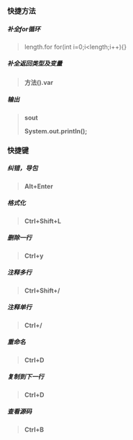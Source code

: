 ### 快捷方法

##### 补全for循环

>length.for
>for(int i=0;i<length;i++){}

##### 补全返回类型及变量

> **方法().var**

##### 输出

> **sout**
>
> **System.out.println();**



### 快捷键

##### 纠错，导包

> **Alt+Enter**

#####  格式化

>**Ctrl+Shift+L**

#####  删除一行

>**Ctrl+y**

#####  注释多行

>  **Ctrl+Shift+/**

#####  注释单行

> **Ctrl+/**

#####  重命名

> **Ctrl+D**

#####  复制到下一行

> **Ctrl+D**

##### 查看源码

> **Ctrl+B**